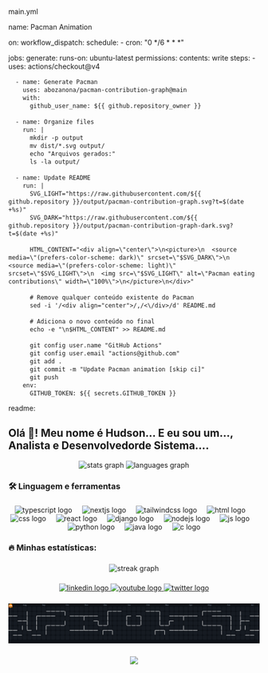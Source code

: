main.yml

name: Pacman Animation

on:
  workflow_dispatch:
  schedule:
    - cron: "0 */6 * * *"

jobs:
  generate:
    runs-on: ubuntu-latest
    permissions:
      contents: write
    steps:
      - uses: actions/checkout@v4

      - name: Generate Pacman
        uses: abozanona/pacman-contribution-graph@main
        with:
          github_user_name: ${{ github.repository_owner }}

      - name: Organize files
        run: |
          mkdir -p output
          mv dist/*.svg output/
          echo "Arquivos gerados:"
          ls -la output/

      - name: Update README
        run: |
          SVG_LIGHT="https://raw.githubusercontent.com/${{ github.repository }}/output/pacman-contribution-graph.svg?t=$(date +%s)"
          SVG_DARK="https://raw.githubusercontent.com/${{ github.repository }}/output/pacman-contribution-graph-dark.svg?t=$(date +%s)"
          
          HTML_CONTENT="<div align=\"center\">\n<picture>\n  <source media=\"(prefers-color-scheme: dark)\" srcset=\"$SVG_DARK\">\n  <source media=\"(prefers-color-scheme: light)\" srcset=\"$SVG_LIGHT\">\n  <img src=\"$SVG_LIGHT\" alt=\"Pacman eating contributions\" width=\"100%\">\n</picture>\n</div>"
          
          # Remove qualquer conteúdo existente do Pacman
          sed -i '/<div align="center">/,/<\/div>/d' README.md
          
          # Adiciona o novo conteúdo no final
          echo -e "\n$HTML_CONTENT" >> README.md
          
          git config user.name "GitHub Actions"
          git config user.email "actions@github.com"
          git add .
          git commit -m "Update Pacman animation [skip ci]"
          git push
        env:
          GITHUB_TOKEN: ${{ secrets.GITHUB_TOKEN }}




readme:

<h2 align="left">Olá 👋! Meu nome é Hudson... E eu sou um..., Analista e  Desenvolvedorde Sistema....</h2>

<div align="center">
  <img src="https://github-readme-stats.vercel.app/api?username=HudsonSMadeira&hide_title=false&hide_rank=false&show_icons=true&include_all_commits=true&count_private=true&disable_animations=false&theme=dracula&locale=en&hide_border=false" height="150" alt="stats graph"  />
  <img src="https://github-readme-stats.vercel.app/api/top-langs?username=HudsonSMadeira&locale=en&hide_title=false&layout=compact&card_width=320&langs_count=5&theme=dracula&hide_border=false" height="150" alt="languages graph"  />
</div>

###

<h3 align="left">🛠 Linguagem e ferramentas</h3>

###

<div align="center">
  <img src="https://skillicons.dev/icons?i=ts" height="60" alt="typescript logo"  />
  <img width="12" />
  <img src="https://skillicons.dev/icons?i=nextjs" height="60" alt="nextjs logo"  />
  <img width="12" />
  <img src="https://skillicons.dev/icons?i=tailwind" height="60" alt="tailwindcss logo"  />
  <img width="12" />
  <img src="https://skillicons.dev/icons?i=html" height="60" alt="html logo"  />
  <img width="12" />
  <img src="https://skillicons.dev/icons?i=css" height="60" alt="css logo"  />
  <img width="12" />
  <img src="https://skillicons.dev/icons?i=react" height="60" alt="react logo"  />
  <img width="12" />
  <img src="https://skillicons.dev/icons?i=django" height="60" alt="django logo"  />
  <img width="12" />
  <img src="https://skillicons.dev/icons?i=nodejs" height="60" alt="nodejs logo"  />
  <img width="12" />
  <img src="https://skillicons.dev/icons?i=js" height="60" alt="js logo"  />
  <img width="12" />
  <img src="https://skillicons.dev/icons?i=py" height="60" alt="python logo"  />
  <img width="12" />
  <img src="https://skillicons.dev/icons?i=java" height="60" alt="java logo"  />
  <img width="12" />
  <img src="https://skillicons.dev/icons?i=c" height="60" alt="c logo"  />
</div>
</div>

###

###

<h3 align="left">🔥   Minhas estatísticas:</h3>

###

<div align="center">
  <img src="https://streak-stats.demolab.com?user=HudsonSMadeira&locale=en&mode=daily&theme=dracula&hide_border=false&border_radius=5&order=3" height="150" alt="streak graph"  />
</div>

###

###


<div align="center">
  <a href="https://www.linkedin.com/in/hudson-madeira-2a6b47239/" target="_blank">
    <img src="https://img.shields.io/static/v1?message=LinkedIn&logo=linkedin&label=&color=0077B5&logoColor=white&labelColor=&style=for-the-badge" height="25" alt="linkedin logo" />
  </a>
  <a href="https://www.youtube.com/@hudsonsilvamadeira2818" target="_blank">
    <img src="https://img.shields.io/static/v1?message=Youtube&logo=youtube&label=&color=FF0000&logoColor=white&labelColor=&style=for-the-badge" height="25" alt="youtube logo" />
  </a>
  <a href="https://hudson-website.vercel.app/" target="_blank">
    <img src="https://img.shields.io/static/v1?message=WebSite&logo=website&label=&color=1DA1F2&logoColor=white&labelColor=&style=for-the-badge" height="25" alt="twitter logo" />
  </a>
</div>

###

###
<!-- PACMAN_WILL_APPEAR_HERE -->
<img src="https://raw.githubusercontent.com/HudsonSMadeira/HudsonSMadeira/main/output/pacman-contribution-graph-dark.svg?t=1">

###

<div align="center">
  <img src="https://visitor-badge.laobi.icu/badge?page_id=HudsonSMadeira.HudsonSMadeira&"  />
</div>
